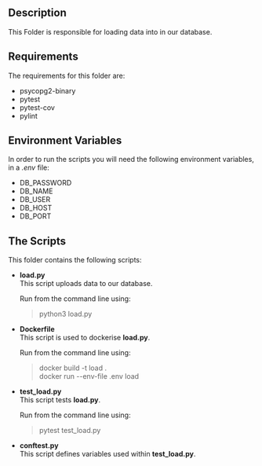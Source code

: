 ## Description

This Folder is responsible for loading data into in our database.


## Requirements
The requirements for this folder are:
- psycopg2-binary
- pytest
- pytest-cov
- pylint


## Environment Variables
In order to run the scripts you will need the following environment variables, in a *.env* file:


- DB_PASSWORD
- DB_NAME
- DB_USER
- DB_HOST
- DB_PORT


## The Scripts
This folder contains the following scripts:

- **load.py**  
This script uploads data to our database.  

   Run from the command line using: 
  >python3 load.py
  
- **Dockerfile**  
This script is used to dockerise **load.py**.  
  
  Run from the command line using: 
  >docker build -t load .  
  >docker run --env-file .env load  


- **test_load.py**  
This script tests **load.py**.  

   Run from the command line using: 
  >pytest test_load.py


- **conftest.py**  
This script defines variables used within **test_load.py**.  

